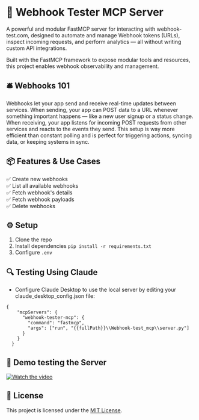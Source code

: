 # 🚀 Webhook Tester MCP Server

A powerful and modular FastMCP server for interacting with webhook-test.com, designed to automate and manage Webhook tokens (URLs), inspect incoming requests, and perform analytics — all without writing custom API integrations.

Built with the FastMCP framework to expose modular tools and resources, this project enables webhook observability and management.

## 🛎️ Webhooks 101

Webhooks let your app send and receive real-time updates between services. When sending, your app can POST data to a URL whenever something important happens — like a new user signup or a status change. When receiving, your app listens for incoming POST requests from other services and reacts to the events they send. This setup is way more efficient than constant polling and is perfect for triggering actions, syncing data, or keeping systems in sync.

## 📦 Features & Use Cases

✅ Create new webhooks\
✅ List all available webhooks\
✅ Fetch webhook's details\
✅ Fetch webhook payloads\
✅ Delete webhooks

## ⚙️ Setup

1. Clone the repo
2. Install dependencies `pip install -r requirements.txt`
3. Configure `.env`

## 🔍 Testing Using Claude

- Configure Claude Desktop to use the local server by editing your claude_desktop_config.json file:

``` 
{
    "mcpServers": {
      "webhook-tester-mcp": {
        "command": "fastmcp",
        "args": ["run", "{{fullPath}}\\Webhook-test_mcp\\server.py"]
      }
    }
  } 
```

## 🧪 Demo testing the Server

[![Watch the video](https://img.youtube.com/vi/nGRlQtRlDA4/hqdefault.jpg)](https://www.youtube.com/watch?v=nGRlQtRlDA4)

## 📄 License
This project is licensed under the [MIT License](https://mit-license.org/).